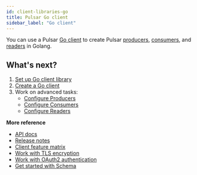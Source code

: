 ```yaml
---
id: client-libraries-go
title: Pulsar Go client
sidebar_label: "Go client"
---
```


You can use a Pulsar [Go client](https://github.com/apache/pulsar-client-go) to create Pulsar [producers](#producers), [consumers](#consumers), and [readers](#readers) in Golang.

## What's next?

1. [Set up Go client library](client-libraries-go-install.md)
2. [Create a Go client](client-libraries-go-create-client.md)
3. Work on advanced tasks:
   - [Configure Producers](client-libraries-producers.md)
   - [Configure Consumers](client-libraries-consumers.md)
   - [Configure Readers](client-libraries-readers.md)

**More reference**

- [API docs](https://pkg.go.dev/github.com/apache/pulsar-client-go/pulsar)
- [Release notes](/release-notes/client-go)
- [Client feature matrix](https://docs.google.com/spreadsheets/d/1YHYTkIXR8-Ql103u-IMI18TXLlGStK8uJjDsOOA0T20/edit#gid=1784579914)
- [Work with TLS encryption](security-tls-transport.md)
- [Work with OAuth2 authentication](security-oauth2.md)
- [Get started with Schema](schema-get-started.md)
